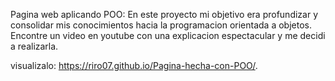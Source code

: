 Pagina web aplicando POO:
En este proyecto mi objetivo era profundizar y consolidar mis conocimientos hacia la programacion orientada a objetos. 
Encontre un video en youtube con una explicacion espectacular y me decidi a realizarla.

  visualizalo: https://riro07.github.io/Pagina-hecha-con-POO/.

